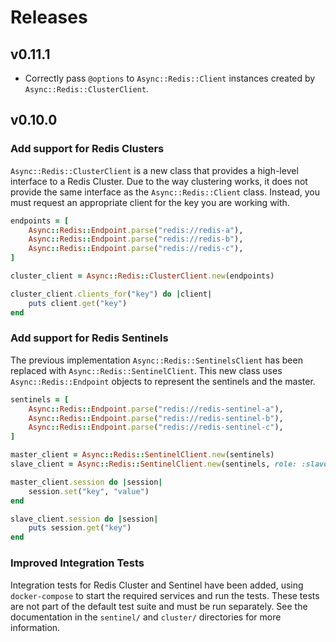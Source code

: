 # Releases

## v0.11.1

  - Correctly pass `@options` to `Async::Redis::Client` instances created by `Async::Redis::ClusterClient`.

## v0.10.0

### Add support for Redis Clusters

`Async::Redis::ClusterClient` is a new class that provides a high-level interface to a Redis Cluster. Due to the way clustering works, it does not provide the same interface as the `Async::Redis::Client` class. Instead, you must request an appropriate client for the key you are working with.

``` ruby
endpoints = [
	Async::Redis::Endpoint.parse("redis://redis-a"),
	Async::Redis::Endpoint.parse("redis://redis-b"),
	Async::Redis::Endpoint.parse("redis://redis-c"),
]

cluster_client = Async::Redis::ClusterClient.new(endpoints)

cluster_client.clients_for("key") do |client|
	puts client.get("key")
end
```

### Add support for Redis Sentinels

The previous implementation `Async::Redis::SentinelsClient` has been replaced with `Async::Redis::SentinelClient`. This new class uses `Async::Redis::Endpoint` objects to represent the sentinels and the master.

``` ruby
sentinels = [
	Async::Redis::Endpoint.parse("redis://redis-sentinel-a"),
	Async::Redis::Endpoint.parse("redis://redis-sentinel-b"),
	Async::Redis::Endpoint.parse("redis://redis-sentinel-c"),
]

master_client = Async::Redis::SentinelClient.new(sentinels)
slave_client = Async::Redis::SentinelClient.new(sentinels, role: :slave)

master_client.session do |session|
	session.set("key", "value")
end

slave_client.session do |session|
	puts session.get("key")
end
```

### Improved Integration Tests

Integration tests for Redis Cluster and Sentinel have been added, using `docker-compose` to start the required services and run the tests. These tests are not part of the default test suite and must be run separately. See the documentation in the `sentinel/` and `cluster/` directories for more information.
